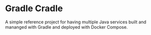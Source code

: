 # Gradle Cradle

A simple reference project for having multiple Java services built and mananged with Gradle and deployed with Docker Compose.
